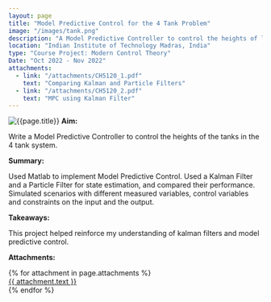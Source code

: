 ```yaml
---
layout: page
title: "Model Predictive Control for the 4 Tank Problem"
image: "/images/tank.png"
description: "A Model Predictive Controller to control the heights of liquid in the 4-tank setting."
location: "Indian Institute of Technology Madras, India"
type: "Course Project: Modern Control Theory"
Date: "Oct 2022 - Nov 2022"
attachments:
  - link: "/attachments/CH5120_1.pdf"
    text: "Comparing Kalman and Particle Filters"
  - link: "/attachments/CH5120_2.pdf"
    text: "MPC using Kalman Filter"
---
```

![{{page.title}}]({{page.image}})
**Aim:** 

Write a Model Predictive Controller to control the heights of the tanks in the 4 tank system.

**Summary:**

Used Matlab to implement Model Predictive Control. Used a Kalman Filter and a Particle Filter for state estimation, and compared their performance. Simulated scenarios with different measured variables, control variables and constraints on the input and the output.

**Takeaways:**

This project helped reinforce my understanding of kalman filters and model predictive control.

**Attachments:**


<script src="https://cdnjs.cloudflare.com/ajax/libs/pdf.js/2.16.105/pdf.min.js"></script>

<div class="pdf-thumbnail-container">
  {% for attachment in page.attachments %}
    <a href="{{ attachment.link }}" target="_blank">
    <div class="pdf-thumbnail-wrapper">
      <canvas class="pdf-thumbnail" data-url="{{ attachment.link }}"></canvas>
      {{ attachment.text }}
    </div>
    </a>
  {% endfor %}
</div>

<script>
  document.addEventListener("DOMContentLoaded", function () {
    document.querySelectorAll(".pdf-thumbnail").forEach((canvas) => {
      const url = canvas.getAttribute("data-url");

      pdfjsLib.getDocument(url).promise.then(pdf => {
        return pdf.getPage(1);
      }).then(page => {
        const desiredWidth = 200; // Adjust this to control thumbnail width
        const viewport = page.getViewport({ scale: 1 }); // Default scale (1) to get original width

        const scale = desiredWidth / viewport.width; // Calculate scale based on desired width
        const scaledViewport = page.getViewport({ scale });

        const context = canvas.getContext("2d");

        // Set canvas size to match the scaled page
        canvas.width = scaledViewport.width;
        canvas.height = scaledViewport.height;

        const renderContext = {
          canvasContext: context,
          viewport: scaledViewport
        };

        return page.render(renderContext).promise;
      });

      canvas.addEventListener("click", () => {
        window.open(url, "_blank");
      });
    });
  });
</script>
